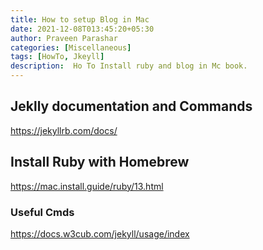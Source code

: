 ```yaml
---
title: How to setup Blog in Mac
date: 2021-12-08T013:45:20+05:30
author: Praveen Parashar
categories: [Miscellaneous]
tags: [HowTo, Jkeyll]
description:  Ho To Install ruby and blog in Mc book.
---
```

## Jeklly documentation and Commands

https://jekyllrb.com/docs/

## Install Ruby with Homebrew
<a href = "https://mac.install.guide/ruby/13.html" >https://mac.install.guide/ruby/13.html</a>

### Useful Cmds
<a href="https://docs.w3cub.com/jekyll/usage/index"> https://docs.w3cub.com/jekyll/usage/index</a>



